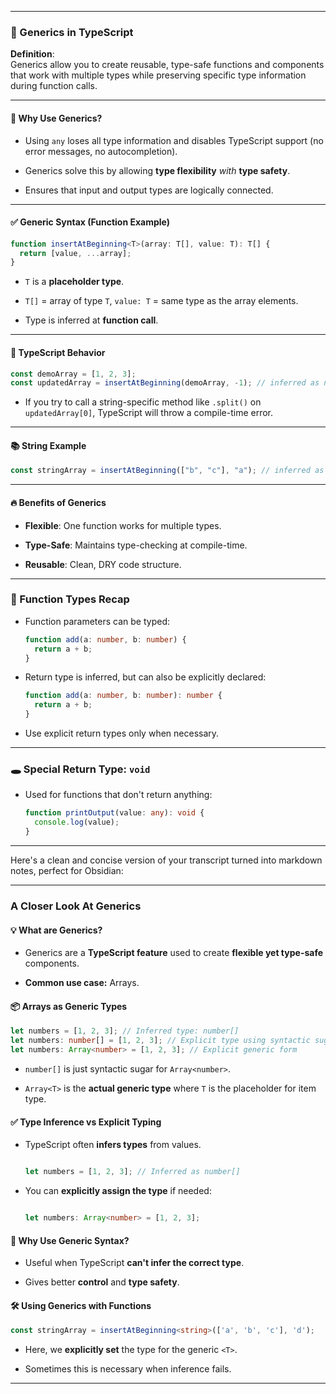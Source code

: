 

---

### 🧠 Generics in TypeScript

**Definition**:  
Generics allow you to create reusable, type-safe functions and components that work with multiple types while preserving specific type information during function calls.

---

#### 📌 Why Use Generics?

- Using `any` loses all type information and disables TypeScript support (no error messages, no autocompletion).
    
- Generics solve this by allowing **type flexibility** _with_ **type safety**.
    
- Ensures that input and output types are logically connected.
    

---

#### ✅ Generic Syntax (Function Example)

```ts
function insertAtBeginning<T>(array: T[], value: T): T[] {
  return [value, ...array];
}
```

- `T` is a **placeholder type**.
    
- `T[]` = array of type `T`, `value: T` = same type as the array elements.
    
- Type is inferred at **function call**.
    

---

#### 📌 TypeScript Behavior

```ts
const demoArray = [1, 2, 3];
const updatedArray = insertAtBeginning(demoArray, -1); // inferred as number[]
```

- If you try to call a string-specific method like `.split()` on `updatedArray[0]`, TypeScript will throw a compile-time error.
    

---

#### 📚 String Example

```ts
const stringArray = insertAtBeginning(["b", "c"], "a"); // inferred as string[]
```

---

#### 🔥 Benefits of Generics

- **Flexible**: One function works for multiple types.
    
- **Type-Safe**: Maintains type-checking at compile-time.
    
- **Reusable**: Clean, DRY code structure.
    

---

### 🔁 Function Types Recap

- Function parameters can be typed:
    
    ```ts
    function add(a: number, b: number) {
      return a + b;
    }
    ```
    
- Return type is inferred, but can also be explicitly declared:
    
    ```ts
    function add(a: number, b: number): number {
      return a + b;
    }
    ```
    
- Use explicit return types only when necessary.
    

---

### 🕳️ Special Return Type: `void`

- Used for functions that don't return anything:
    
    ```ts
    function printOutput(value: any): void {
      console.log(value);
    }
    ```
    

---

Here's a clean and concise version of your transcript turned into markdown notes, perfect for Obsidian:

---

### A Closer Look At Generics

#### 💡 What are Generics?

- Generics are a **TypeScript feature** used to create **flexible yet type-safe** components.
    
- **Common use case:** Arrays.
    

#### 📦 Arrays as Generic Types

```ts
let numbers = [1, 2, 3]; // Inferred type: number[]
let numbers: number[] = [1, 2, 3]; // Explicit type using syntactic sugar
let numbers: Array<number> = [1, 2, 3]; // Explicit generic form
```

- `number[]` is just syntactic sugar for `Array<number>`.
    
- `Array<T>` is the **actual generic type** where `T` is the placeholder for item type.
    

#### ✅ Type Inference vs Explicit Typing

- TypeScript often **infers types** from values.
    
    ```ts
    
    let numbers = [1, 2, 3]; // Inferred as number[]
    ```
    
- You can **explicitly assign the type** if needed:
    
    ```ts
    
    let numbers: Array<number> = [1, 2, 3];
    ```
    

#### 🧠 Why Use Generic Syntax?

- Useful when TypeScript **can't infer the correct type**.
    
- Gives better **control** and **type safety**.
    

#### 🛠️ Using Generics with Functions

```ts
const stringArray = insertAtBeginning<string>(['a', 'b', 'c'], 'd');
```

- Here, we **explicitly set** the type for the generic `<T>`.
    
- Sometimes this is necessary when inference fails.
    

---

